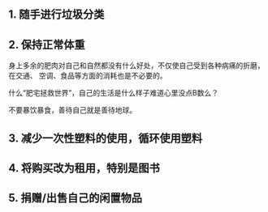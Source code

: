  

## 1. 随手进行垃圾分类
 
## 2. 保持正常体重

身上多余的肥肉对自己和自然都没有什么好处，不仅使自己受到各种病痛的折磨，在交通、
空调、食品等方面的消耗也是不必要的。

什么“肥宅拯救世界”，自己的生活是什么样子难道心里没点B数么？

不要暴饮暴食，善待自己就是善待地球。

## 3. 减少一次性塑料的使用，循环使用塑料

 
## 4. 将购买改为租用，特别是图书


## 5. 捐赠/出售自己的闲置物品
